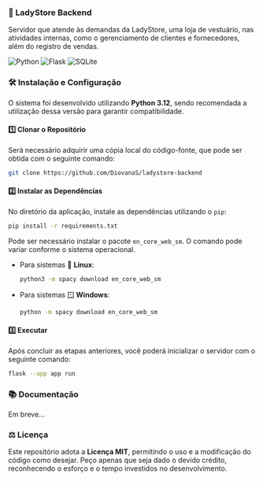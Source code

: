 ### 👠 LadyStore Backend

Servidor que atende às demandas da LadyStore, uma loja de vestuário, nas atividades internas, como o gerenciamento de clientes e fornecedores, além do registro de vendas.

![Python](https://img.shields.io/badge/python-3670A0?style=for-the-badge&logo=python&logoColor=ffdd54)
![Flask](https://img.shields.io/badge/flask-%23000.svg?style=for-the-badge&logo=flask&logoColor=white)
![SQLite](https://img.shields.io/badge/sqlite-%2307405e.svg?style=for-the-badge&logo=sqlite&logoColor=white)

### 🛠️ Instalação e Configuração

O sistema foi desenvolvido utilizando **Python 3.12**, sendo recomendada a utilização dessa versão para garantir compatibilidade.

#### 1️⃣ Clonar o Repositório

Será necessário adquirir uma cópia local do código-fonte, que pode ser obtida com o seguinte comando:

```bash
git clone https://github.com/DiovanaS/ladystore-backend
```

#### 2️⃣ Instalar as Dependências

No diretório da aplicação, instale as dependências utilizando o `pip`:

```bash
pip install -r requirements.txt
```

Pode ser necessário instalar o pacote `en_core_web_sm`. O comando pode variar conforme o sistema operacional.

- Para sistemas 🐧 **Linux**:

  ```bash
  python3 -m spacy download en_core_web_sm
  ```

- Para sistemas 🪟 **Windows**:

  ```bash
  python -m spacy download en_core_web_sm
  ```

#### 3️⃣ Executar

Após concluir as etapas anteriores, você poderá inicializar o servidor com o seguinte comando:

```bash
flask --app app run
```

### 📚 Documentação

Em breve...

### ⚖️ Licença

Este repositório adota a **Licença MIT**, permitindo o uso e a modificação do código como desejar. Peço apenas que seja dado o devido crédito, reconhecendo o esforço e o tempo investidos no desenvolvimento.
